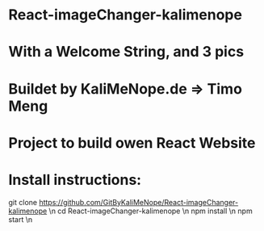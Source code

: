 # React-imageChanger-kalimenope
# With a Welcome String, and 3 pics 
# Buildet by KaliMeNope.de => Timo Meng 
# Project to build owen React Website 

# Install instructions: 

git clone https://github.com/GitByKaliMeNope/React-imageChanger-kalimenope \n
cd React-imageChanger-kalimenope \n
npm install \n
npm start \n

